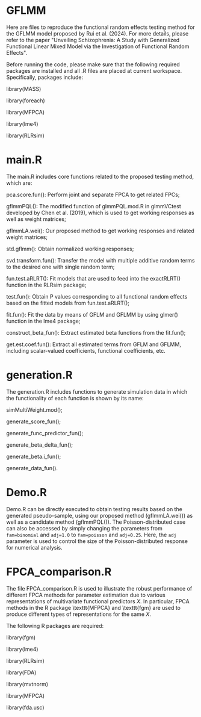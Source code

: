 # GFLMM
Here are files to reproduce the functional random effects testing method for the GFLMM model proposed by Rui et al. (2024). For more details, please refer to the paper "Unveiling Schizophrenia: A Study with Generalized Functional Linear Mixed Model via the Investigation of Functional Random Effects". 

Before running the code, please make sure that the following required packages are installed and all .R files are placed at current workspace. Specifically, packages include:

library(MASS) 

library(foreach) 

library(MFPCA)

library(lme4)

library(RLRsim)

# main.R 
The main.R includes core functions related to the proposed testing method, which are:

pca.score.fun(): Perform joint and separate FPCA to get related FPCs;

gflmmPQL(): The modified function of glmmPQL.mod.R in glmmVCtest developed by Chen et al. (2019), which is used to get working responses as well as weight matrices;

gflmmLA.wei(): Our proposed method to get working responses and related weight matrices;

std.gflmm(): Obtain normalized working responses;

svd.transform.fun(): Transfer the model with multiple additive random terms to the desired one with single random term; 

fun.test.aRLRT(): Fit models that are used to feed into the exactRLRT() function in the RLRsim package;

test.fun(): Obtain P values corresponding to all functional random effects based on the fitted models from fun.test.aRLRT();

fit.fun(): Fit the data by means of  GFLM and GFLMM by using glmer() function in the lme4 package;

construct_beta_fun(): Extract estimated beta functions from the fit.fun();

get.est.coef.fun(): Extract all estimated terms from GFLM and GFLMM, including scalar-valued coefficients, functional coefficients, etc.

# generation.R
The generation.R includes functions to generate simulation data in which the functionality of each function is shown by its name:

simMultiWeight.mod(); 

generate_score_fun(); 

generate_func_predictor_fun(); 

generate_beta_delta_fun(); 

generate_beta.i_fun(); 

generate_data_fun().

# Demo.R 
Demo.R can be directly executed to obtain testing results based on the generated pseudo-sample, using our proposed method (gflmmLA.wei()) as well as a candidate method (gflmmPQL()). The Poisson-distributed case can also be accessed by simply changing the parameters from `fam=binomial` and `adj=1.0` to `fam=poisson` and `adj=0.25`. 
Here, the `adj` parameter is used to control the size of the Poisson-distributed response for numerical analysis.


# FPCA_comparison.R
The file FPCA_comparison.R is used to illustrate the robust performance of different FPCA methods for parameter estimation due to various representations of multivariate functional predictors $X$. In particular, FPCA methods in the R package \texttt{MFPCA} and \texttt{fgm} are used to produce different types of representations for the same $X$.

The following R packages are required:

library(fgm)

library(lme4)

library(RLRsim)

library(FDA)

library(mvtnorm)

library(MFPCA)

library(fda.usc)
